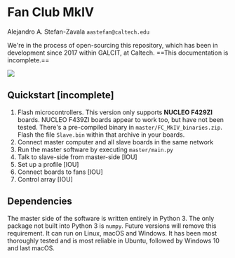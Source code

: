 # Fan Club MkIV

Alejandro A. Stefan-Zavala `aastefan@caltech.edu`

We're in the process of open-sourcing this repository, which has been in development since 2017 within GALCIT, at Caltech. ==This documentation is incomplete.==

![](/home/asz/Dropbox/Research/fan-club/doc/screenshots/fcmkiv_screenshot_donut.png)

## Quickstart [incomplete]

1. Flash microcontrollers. This version only supports **NUCLEO F429ZI** boards. NUCLEO F439ZI boards appear to work too, but have not been tested. There's a pre-compiled binary in `master/FC_MkIV_binaries.zip`. Flash the file `Slave.bin` within that archive in your boards.
2. Connect master computer and all slave boards in the same network
3. Run the master software by executing `master/main.py`
4. Talk to slave-side from master-side [IOU]
5. Set up a profile [IOU]
6. Connect boards to fans [IOU]
7. Control array [IOU]



## Dependencies

The master side of the software is written entirely in Python 3. The only package not built into Python 3 is `numpy`. Future versions will remove this requirement. It can run on Linux, macOS and Windows. It has been most thoroughly tested and is most reliable in Ubuntu, followed by Windows 10 and last macOS.













































